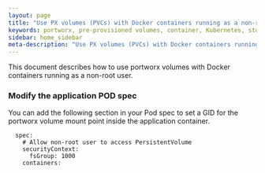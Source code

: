 ```yaml
---
layout: page
title: "Use PX volumes (PVCs) with Docker containers running as a non-root user"
keywords: portworx, pre-provisioned volumes, container, Kubernetes, storage, Docker, k8s, flexvol, pv, persistent disk, StatefulSets
sidebar: home_sidebar
meta-description: "Use PX volumes (PVCs) with Docker containers running as a non-root user."
---
```


This document describes how to use portworx volumes with Docker containers running as a non-root user.

### Modify the application POD spec
You can add the following section in your Pod spec to set a GID for the portworx volume mount point inside the application container.

```
  spec:
    # Allow non-root user to access PersistentVolume
    securityContext:
      fsGroup: 1000
    containers:
```
